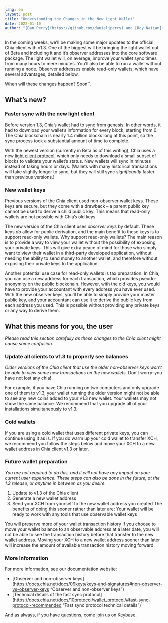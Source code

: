 ```yaml
---
lang: en
layout: post
title: "Understanding the Changes in the New Light Wallet"
date: 2022-01-10
author: "[Dan Perry](https://github.com/danieljperry) and [Roy Natian](https://www.linkedin.com/in/roynatian)"
---
```


In the coming weeks, we’ll be making some major updates to the official Chia client with v1.3. One of the biggest will be bringing the light wallet out of Beta and including it and it’s observer addresses into the core software package. The light wallet will, on average, improve your wallet sync times from many hours to mere minutes. You’ll also be able to run a wallet without running a node. Observer addresses enable read-only wallets, which have several advantages, detailed below.

When will these changes happen? Soon™.

## What’s new?
### Faster sync with the new light client
Before version 1.3, Chia’s wallet had to sync from genesis. In other words, it had to download your wallet’s information for every block, starting from 0. The Chia blockchain is nearly 1.4 million blocks long at this point, so the sync process took a substantial amount of time to complete.

With the newest version (currently in Beta as of this writing), Chia uses a new [light client protocol](https://docs.chia.net/docs/03consensus/light_clients/), which only needs to download a small subset of blocks to validate your wallet’s status. New wallets will sync in minutes instead of taking hours or days. (Wallets with many historical transactions will take slightly longer to sync, but they will still sync _significantly_ faster than previous versions.)
### New wallet keys
Previous versions of the Chia client used non-observer wallet keys. These keys are secure, but they come with a drawback – a parent public key cannot be used to derive a child public key. This means that read-only wallets are not possible with Chia’s old keys.

The new version of the Chia client uses _observer keys_ by default. These keys _do_ allow for public derivation, and the main benefit to these keys is to support read-only wallets.
Why support read-only wallets? The main reason is to provide a way to view your wallet without the possibility of exposing your private keys. This will give extra peace of mind for those who simply want to view their wallet in a third-party developed application, without needing the ability to send money to another wallet, and therefore without exposing their private keys to the application.

Another potential use case for read-only wallets is tax preparation. In Chia, you can use a new address for each transaction, which provides pseudo-anonymity on the public blockchain. However, with the old keys, you would have to provide your accountant with every address you have ever used. With the new observer keys, you’ll be able to simply provide your master public key, and your accountant can use it to derive the public key from each address you used. This is possible without providing any private keys or any way to derive them.

## What this means for you, the user
*Please read this section carefully as these changes to the Chia client might cause some confusion.*
### Update all clients to v1.3 to properly see balances
_Older versions of the Chia client that use the older non-observer keys won’t be able to view some new transactions on the new wallets._ Don’t worry–you have not lost any chia! 

For example, if you have Chia running on two computers and only upgrade one of them to v1.3, your wallet running the older version might not be able to see any new coins added to your v1.3 new wallet. Your wallets may not show the same balance. We recommend that you upgrade all of your installations simultaneously to v1.3.
### Cold wallets
If you are using a cold wallet that uses different private keys, you can continue using it as is. If you do warm up your cold wallet to transfer XCH, we recommend you follow the steps below and move your XCH to a new wallet address in Chia client v1.3 or later. 
### Future wallet preparation
_You are not required to do this, and it will not have any impact on your current user experience. These steps can also be done in the future, at the 1.3 release, or anytime in between as you desire._

1. Update to v1.3 of the Chia client
2. Generate a new wallet address
3. Send your XCH from yourself to the new wallet address you created
The benefits of doing this sooner rather than later are:
Your wallet will be ready to work with any tools that use observable wallet keys

You will preserve more of your wallet transaction history
If you choose to move your wallet balance to an observable address at a later date, you will not be able to see the transaction history before that transfer to the new wallet address. Moving your XCH to a new wallet address sooner than later will increase the amount of available transaction history moving forward.
### More Information 
For more information, see our documentation website:
* [Observer and non-observer keys](https://docs.chia.net/docs/09keys/keys-and-signatures#non-observer-vs-observer-keys “Observer and non-observer keys”)
* [Technical details of the fast sync protocol](https://docs.chia.net/docs/10protocol/wallet_protocol/#fast-sync-protocol-recommended “Fast sync protocol technical details”)

And as always, if you have questions, come join us on [Keybase](https://keybase.io/team/chia_network.public). 
